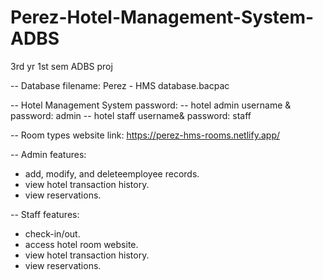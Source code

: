 # Perez-Hotel-Management-System-ADBS
3rd yr 1st sem ADBS proj

-- Database filename:
Perez - HMS database.bacpac

-- Hotel Management System password:
-- hotel admin username & password: admin
-- hotel staff username& password: staff


-- Room types  website link:
https://perez-hms-rooms.netlify.app/

-- Admin features:
* add, modify, and deleteemployee records.
* view hotel transaction history.
* view reservations.

-- Staff features:
* check-in/out.
* access hotel room website.
* view hotel transaction history.
* view reservations.

